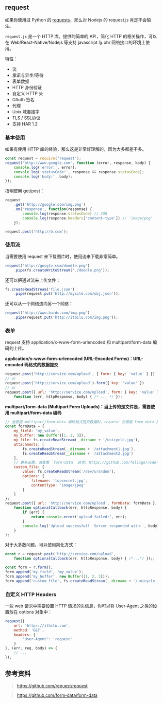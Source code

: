 

## request
如果你使用过 Python 的 [requests](http://cn.python-requests.org/zh_CN/latest/)，那么对 Nodejs 的 request.js 肯定不会陌生。

`request.js` 是一个 HTTP 库，提供的简单的 API，简化 HTTP 的相关操作，可以在 Web/React-Native/Nodejs  等支持 javascript 与 xhr 网络接口的环境上使用。

特性：
- 流
- 承诺与异步/等待
- 表单数据
- HTTP 身份验证
- 自定义 HTTP 头
- OAuth 签名
- 代理
- Unix 域套接字
- TLS / SSL协议
- 支持 HAR 1.2


### 基本使用
如果有使用 HTTP 库的经验，那么这是非常好理解的，因为大多都差不多。

```js
const request = require('request');
request('http://www.google.com', function (error, response, body) {
    console.log('error:', error);
    console.log('statusCode:', response && response.statusCode);
    console.log('body:', body);
});
```

指明使用 get/post：

```js
request
    .get('http://google.com/img.png')
    .on('response', function(response) {
        console.log(response.statusCode) // 200
        console.log(response.headers['content-type']) // 'image/png'
    });

request.post('http://b.com');
```

### 使用流
当需要使用 request 来下载图片时，使用流来下载非常简单。

```js
request('http://google.com/doodle.png')
    .pipe(fs.createWriteStream('./doodle.png'));
```

还可以把通过流来上传文件：

```js
fs.createReadStream('file.json')
    .pipe(request.put('http://mysite.com/obj.json'));
```

还可以从一个网络流向另一个网络：

```js
request('http://www.baidu.com/img.png')
    .pipe(request.put('http://itbilu.com/img.png'));
```

### 表单
request 支持 application/x-www-form-urlencoded 和 multipart/form-data 编码的上传。

**application/x-www-form-urlencoded (URL-Encoded Forms)：URL-encoded 码格式的数据提交**

```js
request.post('http://service.com/upload', { form: { key: 'value' } })
// or
request.post('http://service.com/upload').form({ key: 'value' })
// or
request.post({ url: 'http://service.com/upload', form: { key: 'value' } },
    function (err, httpResponse, body) { /* ... */ });
```

**multipart/form-data (Multipart Form Uploads)：当上传的是文件是，需要使用 multipart/form-data 编码**

```js
// 当使用 multipart/form-data 编码格式提交数据时，request 会调用 form-data 库对数据进行处理
const formData = {
    my_field: 'my_value',
    my_buffer: new Buffer([1, 2, 3]),
    my_file: fs.createReadStream(__dirname + '/unicycle.jpg'),
    attachments: [
        fs.createReadStream(__dirname + '/attachment1.jpg'),
        fs.createReadStream(__dirname + '/attachment2.jpg')
    ],
    // 更多设置，请查看 `form-data` 选项: https://github.com/felixge/node-form-data
    custom_file: {
        value: fs.createReadStream('/dev/urandom'),
        options: {
            filename: 'topsecret.jpg',
            contentType: 'image/jpeg'
        }
    }
};
request.post({ url: 'http://service.com/upload', formData: formData },
    function optionalCallback(err, httpResponse, body) {
        if (err) {
            return console.error('upload failed:', err);
        }
        console.log('Upload successful!  Server responded with:', body);
    }
);
```

对于大多数问题，可以使用简化方式：

```js
const r = request.post('http://service.com/upload',
    function optionalCallback(err, httpResponse, body) { /*...*/ });;

const form = r.form();
form.append('my_field', 'my_value');
form.append('my_buffer', new Buffer([1, 2, 3]));
form.append('custom_file', fs.createReadStream(__dirname + '/unicycle.jpg'), {filename: 'unicycle.jpg'});
```

### 自定义 HTTP Headers
一些 web 请求中需要设置 HTTP 请求的头信息，你可以将 User-Agent 之类的设置放在 options 对象中：

```js
request({
    url: 'https://itbilu.com',
    method: 'GET',
    headers: {
        'User-Agent': 'request'
    }
}, (err, req, body) => {
    // ...
});
```

## 参考资料
> https://github.com/request/request


> https://github.com/form-data/form-data